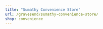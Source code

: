 ```yaml
---
title: "Sumathy Convenience Store"
url: /gravesend/sumathy-convenience-store/
shop: convenience
---
```

